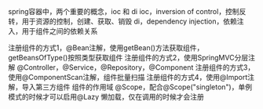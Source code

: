 spring容器中，两个重要的概念，ioc 和 di
ioc，inversion of control，控制反转，用于资源的控制，创建、获取、销毁
di，dependency injection，依赖注入，用于组件之间的依赖关系

注册组件的方式1，@Bean注解，使用getBean()方法获取组件，getBeansOfType()按照类型获取组件
注册组件的方式2，使用SpringMVC分层注解 @Controller，@Service，@Repository，@Component
注册组件的方式3，使用@ComponentScan注解，组件批量扫描
注册组件的方式4，使用@Import注解，导入第三方组件
组件的作用域 @Scope，配合@Scope("singleton")，单例模式的时候才可以启用@Lazy 懒加载，仅在调用的时候才会注册
 